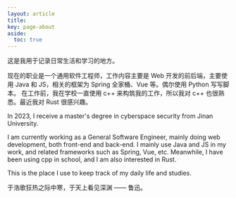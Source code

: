 ```yaml
---
layout: article
title: 
key: page-about
aside:
  toc: true
---
```

这是我用于记录日常生活和学习的地方。

现在的职业是一个通用软件工程师，工作内容主要是 Web 开发的前后端，主要使用 Java 和 JS，相关的框架为 Spring 全家桶、Vue 等。偶尔使用 Python 写写脚本。
在工作前，我在学校一直使用 c++ 来构筑我的工作，所以我对 c++ 也很熟悉。最近我对 Rust 很感兴趣。

In 2023, I receive a master's degree in cyberspace security from Jinan University.

I am currently working as a General Software Engineer, mainly doing web development, both front-end and back-end. I mainly use Java and JS in my work, and related frameworks such as Spring, Vue, etc. Meanwhile, I have been using cpp in school, and I am also interested in Rust.

This is the place I use to keep track of my daily life and studies.

于浩歌狂热之际中寒，于天上看见深渊 —— 鲁迅。